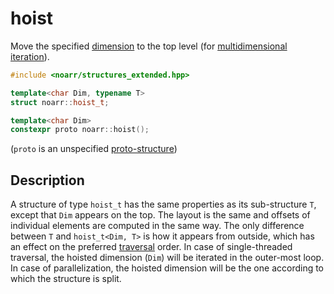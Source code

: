 # hoist

Move the specified [dimension](../Glossary.md#dimension) to the top level (for [multidimensional iteration](../Traverser.md)).

```hpp
#include <noarr/structures_extended.hpp>

template<char Dim, typename T>
struct noarr::hoist_t;

template<char Dim>
constexpr proto noarr::hoist();
```

(`proto` is an unspecified [proto-structure](../Glossary.md#proto-structure))


## Description

A structure of type `hoist_t` has the same properties as its sub-structure `T`, except that `Dim` appears on the top.
The layout is the same and offsets of individual elements are computed in the same way.
The only difference between `T` and `hoist_t<Dim, T>` is how it appears from outside,
which has an effect on the preferred [traversal](../Traverser.md) order.
In case of single-threaded traversal, the hoisted dimension (`Dim`) will be iterated in the outer-most loop.
In case of parallelization, the hoisted dimension will be the one according to which the structure is split.
